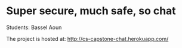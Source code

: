 # Super secure, much safe, so chat

Students:
  Bassel Aoun


The project is hosted at: http://cs-capstone-chat.herokuapp.com/